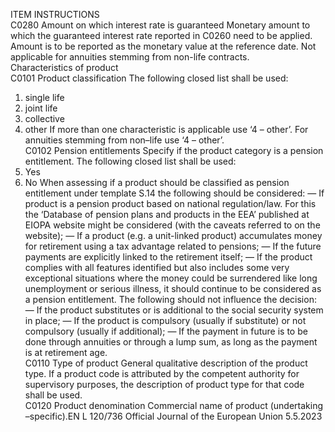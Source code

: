  
ITEM  INSTRUCTIONS  
C0280  Amount on which interest rate 
is guaranteed  Monetary amount to which the guaranteed interest rate reported in C0260 need 
to be applied. Amount is to be reported as the monetary value at the reference 
date. 
Not applicable for annuities stemming from non-life contracts.  
Characteristics of product  
C0101  Product classification  The following closed list shall be used: 
1. single life 
2. joint life 
3. collective 
4. other 
If more than one characteristic is applicable use ‘4 – other’. 
For annuities stemming from non–life use ‘4 – other’.  
C0102  Pension entitlements  Specify if the product category is a pension entitlement. The following closed list 
shall be used: 
1. Yes 
2. No 
When assessing if a product should be classified as pension entitlement under 
template S.14 the following should be considered: 
— If product is a pension product based on national regulation/law. For this the 
‘Database of pension plans and products in the EEA’ published at EIOPA 
website might be considered (with the caveats referred to on the website); 
— If a product (e.g. a unit-linked product) accumulates money for retirement 
using a tax advantage related to pensions; 
— If the future payments are explicitly linked to the retirement itself; 
— If the product complies with all features identified but also includes some very 
exceptional situations where the money could be surrendered like long 
unemployment or serious illness, it should continue to be considered as a 
pension entitlement. 
The following should not influence the decision: 
— If the product substitutes or is additional to the social security system in place; 
— If the product is compulsory (usually if substitute) or not compulsory (usually 
if additional); 
— If the payment in future is to be done through annuities or through a lump 
sum, as long as the payment is at retirement age.  
C0110  Type of product  General qualitative description of the product type. If a product code is attributed 
by the competent authority for supervisory purposes, the description of product 
type for that code shall be used.  
C0120  Product denomination  Commercial name of product (undertaking –specific).EN  L 120/736 Official Journal of the European Union 5.5.2023